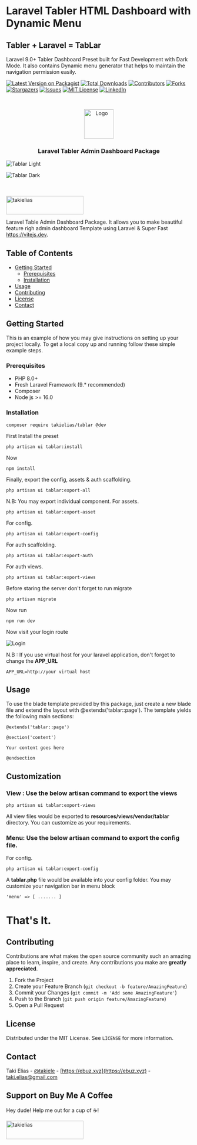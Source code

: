 # Laravel Tabler HTML Dashboard with Dynamic Menu

## Tabler + Laravel = TabLar

Laravel 9.0+ Tabler Dashboard Preset built for Fast Development with Dark Mode. It also contains Dynamic menu generator that helps to maintain the navigation permission easily.

[![Latest Version on Packagist][ico-version]][link-packagist]
[![Total Downloads][ico-downloads]][link-downloads]
[![Contributors][contributors-shield]][contributors-url]
[![Forks][forks-shield]][forks-url]
[![Stargazers][stars-shield]][stars-url]
[![Issues][issues-shield]][issues-url]
[![MIT License][license-shield]][license-url]
[![LinkedIn][linkedin-shield]][linkedin-url]

<!-- PROJECT LOGO -->
<br />
<p align="center">
  <a href="https://github.com/takielias/tablar">
    <img src="https://user-images.githubusercontent.com/38932580/194738761-8bfe9436-3869-4ad8-b39f-9752bd1e3a9e.png" alt="Logo" width="80" height="80">
  </a>

<h3 align="center">Laravel Tabler Admin Dashboard Package</h3>

![Tablar Light](https://user-images.githubusercontent.com/38932580/194739188-0034be57-d738-4d0d-bc49-8c96c8b6e89c.png)

![Tablar Dark](https://user-images.githubusercontent.com/38932580/194739128-fa092837-10d7-47eb-8f66-ac22b3c26a7c.png)

<br>
<br>
<a href="https://www.buymeacoffee.com/takielias" target="_blank"> <img align="left" src="https://cdn.buymeacoffee.com/buttons/v2/default-yellow.png" height="50" width="210" alt="takielias" /></a>
</p>
<br><br>

Laravel Table Admin Dashboard Package. It allows you to make beautiful feature righ admin dashboard Template using
Laravel & Super Fast https://vitejs.dev.

<!-- TABLE OF CONTENTS -->

## Table of Contents

* [Getting Started](#getting-started)
    * [Prerequisites](#prerequisites)
    * [Installation](#installation)
* [Usage](#usage)
* [Contributing](#contributing)
* [License](#license)
* [Contact](#contact)

<!-- GETTING STARTED -->

## Getting Started

This is an example of how you may give instructions on setting up your project locally. To get a local copy up and
running follow these simple example steps.

### Prerequisites

- PHP 8.0+
- Fresh Laravel Framework (9.* recommended)
- Composer
- Node js >= 16.0

### Installation

```shell
composer require takielias/tablar @dev
```

First Install the preset

```shell
php artisan ui tablar:install
```
Now

```shell
npm install
```
Finally, export the config, assets & auth scaffolding.

```shell
php artisan ui tablar:export-all
```
N.B: You may export individual component. For assets.
```shell
php artisan ui tablar:export-asset
```
For config.
```shell
php artisan ui tablar:export-config
```
For auth scaffolding.
```shell
php artisan ui tablar:export-auth
```
For auth views.
```shell
php artisan ui tablar:export-views
```

Before staring the server don't forget to run migrate
```
php artisan migrate
```
Now run
```
npm run dev
```

Now visit your login route

![Login](https://user-images.githubusercontent.com/38932580/194739218-67066af4-ea1c-4a93-bc9e-14a332c686d5.png)

N.B : If you use virtual host for your laravel application, don't forget to change the **APP_URL**
```shell
APP_URL=http://your virtual host
```

<!-- USAGE EXAMPLES -->

## Usage

To use the blade template provided by this package, just create a new blade file and extend the layout with @extends('tablar::page'). The template yields the following main sections:

```
@extends('tablar::page')

@section('content')

Your content goes here

@endsection
```

## Customization

### View : Use the below artisan command to export the views
```shell
php artisan ui tablar:export-views
```
All view files would be exported to **resources/views/vendor/tablar** directory. You can customize as your requirements.

### Menu: Use the below artisan command to export the config file.
For config.
```shell
php artisan ui tablar:export-config
```

A **tablar.php** file would be available into your config folder. You may customize your navigation bar in menu block

`'menu' => [
.......
]`

# That's It.

<!-- CONTRIBUTING -->

## Contributing

Contributions are what makes the open source community such an amazing place to learn, inspire, and create. Any
contributions you make are **greatly appreciated**.

1. Fork the Project
2. Create your Feature Branch (`git checkout -b feature/AmazingFeature`)
3. Commit your Changes (`git commit -m 'Add some AmazingFeature'`)
4. Push to the Branch (`git push origin feature/AmazingFeature`)
5. Open a Pull Request

<!-- LICENSE -->

## License

Distributed under the MIT License. See `LICENSE` for more information.

<!-- CONTACT -->

## Contact

Taki Elias - [@takiele](https://twitter.com/takiele) - [https://ebuz.xyz](https://ebuz.xyz) - taki.elias@gmail.com

## Support on Buy Me A Coffee

Hey dude! Help me out for a cup of ☕!

<a href="https://www.buymeacoffee.com/takielias" target="_blank">
<img align="left" src="https://cdn.buymeacoffee.com/buttons/v2/default-yellow.png" height="50" width="210" alt="takielias" /></a>

<br><br>

<!-- MARKDOWN LINKS & IMAGES -->
<!-- https://www.markdownguide.org/basic-syntax/#reference-style-links -->

[contributors-shield]: https://img.shields.io/github/contributors/takielias/tablar.svg?style=flat-square

[contributors-url]: https://github.com/takielias/tablar/graphs/contributors

[forks-shield]: https://img.shields.io/github/forks/takielias/tablar.svg?style=flat-square

[forks-url]: https://github.com/takielias/tablar/network/members

[stars-shield]: https://img.shields.io/github/stars/takielias/tablar.svg?style=flat-square

[stars-url]: https://github.com/takielias/tablar/stargazers

[issues-shield]: https://img.shields.io/github/issues/takielias/tablar.svg?style=flat-square

[issues-url]: https://github.com/takielias/tablar/issues

[license-shield]: https://img.shields.io/github/license/takielias/tablar.svg?style=flat-square

[license-url]: https://github.com/takielias/tablar/blob/master/LICENSE.txt

[linkedin-shield]: https://img.shields.io/badge/-LinkedIn-black.svg?style=flat-square&logo=linkedin&colorB=555

[linkedin-url]: https://linkedin.com/in/takielias

[product-screenshot]: images/screenshot.png

[ico-version]: https://img.shields.io/packagist/v/takielias/tablar.svg?style=flat-square

[ico-downloads]: https://img.shields.io/packagist/dt/takielias/tablar.svg?style=flat-square

[link-packagist]: https://packagist.org/packages/takielias/tablar

[link-downloads]: https://packagist.org/packages/takielias/tablar

[link-author]: https://github.com/takielias
